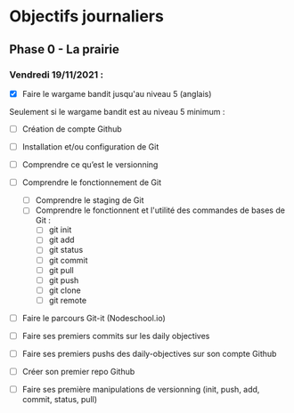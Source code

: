# Objectifs journaliers

## Phase 0 - La prairie

### Vendredi 19/11/2021 :

* [X] Faire le wargame bandit jusqu'au niveau 5 (anglais)



Seulement si le wargame bandit est au niveau 5 minimum : 

* [ ] Création de compte Github
* [ ] Installation et/ou configuration de Git
* [ ] Comprendre ce qu’est le versionning
* [ ] Comprendre le fonctionnement de Git
  * [ ] Comprendre le staging de Git
  * [ ] Comprendre le fonctionnent et l'utilité des commandes de bases de Git :
    * [ ] git init
    * [ ] git add
    * [ ] git status
    * [ ] git commit
    * [ ] git pull
    * [ ] git push
    * [ ] git clone
    * [ ] git remote
* [ ] Faire le parcours Git-it (Nodeschool.io)
* [ ] Faire ses premiers commits sur les daily objectives
* [ ] Faire ses premiers pushs des daily-objectives sur son compte Github

* [ ] Créer son premier repo Github
* [ ] Faire ses première manipulations de versionning (init, push, add, commit, status, pull)

